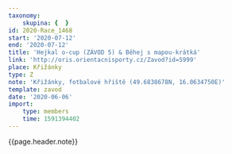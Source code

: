 ```yaml
---
taxonomy:
    skupina: {  }
id: 2020-Race_1468
start: '2020-07-12'
end: '2020-07-12'
title: 'Hejkal o-cup (ZÁVOD 5) & Běhej s mapou-krátká'
link: 'http://oris.orientacnisporty.cz/Zavod?id=5999'
place: Křižánky
type: Z
note: 'Křižánky, fotbalové hřiště (49.6838678N, 16.0634750E)'
template: zavod
date: '2020-06-06'
import:
    type: members
    time: 1591394402
---
```

{{page.header.note}}
